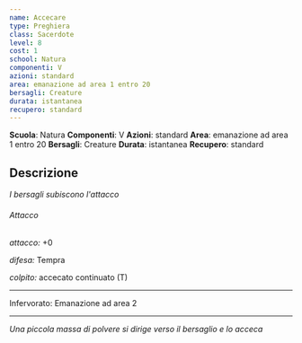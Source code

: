 ```yaml
---
name: Accecare
type: Preghiera
class: Sacerdote
level: 8
cost: 1
school: Natura
componenti: V
azioni: standard
area: emanazione ad area 1 entro 20
bersagli: Creature
durata: istantanea
recupero: standard
---
```

**Scuola**: Natura
**Componenti**: V
**Azioni**: standard
**Area**: emanazione ad area 1 entro 20
**Bersagli**: Creature
**Durata**: istantanea
**Recupero**: standard

**Descrizione**
-

*I bersagli subiscono l'attacco*

###### Attacco

*attacco:* +0

*difesa:* Tempra

*colpito:* accecato continuato (T)

---

Infervorato: Emanazione ad area 2

---

*Una piccola massa di polvere si dirige verso il bersaglio e lo acceca*